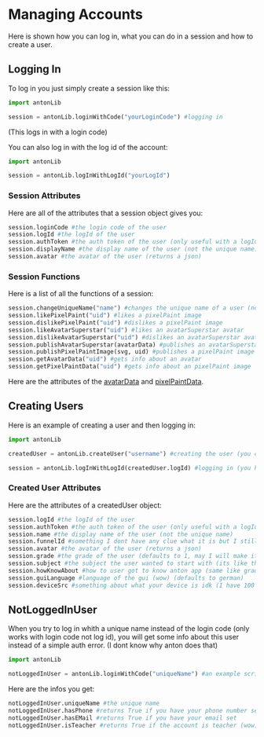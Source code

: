 # Managing Accounts

Here is shown how you can log in, what you can do in a session and how to create a user.

## Logging In

To log in you just simply create a session like this:

```python
import antonLib

session = antonLib.loginWithCode("yourLoginCode") #logging in
```

(This logs in with a login code)

You can also log in with the log id of the account:

```python
import antonLib

session = antonLib.logInWithLogId("yourLogId")
```

### Session Attributes

Here are all of the attributes that a session object gives you:

```python
session.loginCode #the login code of the user
session.logId #the logId of the user
session.authToken #the auth token of the user (only useful with a logId)
session.displayName #the display name of the user (not the unique name)
session.avatar #the avatar of the user (returns a json)
```

### Session Functions

Here is a list of all the functions of a session:

```python
session.changeUniqueName("name") #changes the unique name of a user (not the display name)
session.likePixelPaint("uid") #likes a pixelPaint image
session.dislikePixelPaint("uid") #dislikes a pixelPaint image
session.likeAvatarSuperstar("uid") #likes an avatarSuperstar avatar
session.dislikeAvatarSuperstar("uid") #dislikes an avatarSuperstar avatar
session.publishAvatarSuperstar(avatarData) #publishes an avatarSuperstar (returns the uid) (doesnt require coins)
session.publishPixelPaintImage(svg, uid) #publishes a pixelPaint image (WARNING: this is very buggy and only works least of the time) (the svg can be whatever you want) (doesnt require coins)
session.getAvatarData("uid") #gets info about an avatar
session.getPixelPaintData("uid") #gets info about an pixelPaint image
```

Here are the attributes of the [avatarData](games.md#avatarsuperstar-attributes) and [pixelPaintData](games.md#pixelpaintdata-attributes).

## Creating Users

Here is an example of creating a user and then logging in:

```python
import antonLib

createdUser = antonLib.createUser("username") #creating the user (you can also set a custom avatar)

session = antonLib.logInWithLogId(createdUser.logId) #logging in (you have to log in with the logId because a created user object doesnt give you a login code)

```

### Created User Attributes

Here are the attributes of a createdUser object:

```python
session.logId #the logId of the user
session.authToken #the auth token of the user (only useful with a logId)
session.name #the display name of the user (not the unique name)
session.funnelId #something I dont have any clue what it is but I still wanted to include
session.avatar #the avatar of the user (returns a json)
session.grade #the grade of the user (defaults to 1, may I will make it cutomizable)
session.subject #the subject the user wanted to start with (its like the grade, deafults to NATDEU (German))
session.howKnowAbout #how to user got to know anton app (same like grade and subject, defaults to "relatives")
session.guiLanguage #language of the gui (wow) (defaults to german)
session.deviceSrc #something about what your device is idk (I have 100 percently doxxed myself) (defaults to 2V4Z)
```

## NotLoggedInUser

When you try to log in whith a unique name instead of the login code (only works with login code not log id), you will get some info about this user instead of a simple auth error. (I dont know why anton does that)  

```python
import antonLib

notLoggedInUser = antonLib.loginWithCode("uniqueName") #an example script
```

Here are the infos you get:

```python
notLoggedInUser.uniqueName #the unique name
notLoggedInUser.hasPhone #returns True if you have your phone number set
notLoggedInUser.hasEMail #returns True if you have your email set
notLoggedInUser.isTeacher #returns True if the account is teacher (wow)
```
